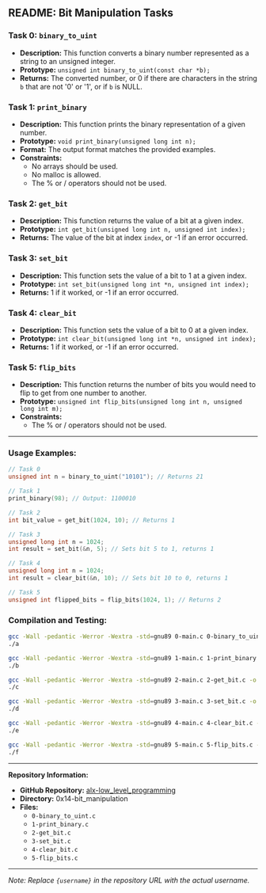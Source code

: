 ## README: Bit Manipulation Tasks

### Task 0: `binary_to_uint`

- **Description:** This function converts a binary number represented as a string to an unsigned integer.
- **Prototype:** `unsigned int binary_to_uint(const char *b);`
- **Returns:** The converted number, or 0 if there are characters in the string `b` that are not '0' or '1', or if `b` is NULL.

### Task 1: `print_binary`

- **Description:** This function prints the binary representation of a given number.
- **Prototype:** `void print_binary(unsigned long int n);`
- **Format:** The output format matches the provided examples.
- **Constraints:** 
  - No arrays should be used.
  - No malloc is allowed.
  - The % or / operators should not be used.

### Task 2: `get_bit`

- **Description:** This function returns the value of a bit at a given index.
- **Prototype:** `int get_bit(unsigned long int n, unsigned int index);`
- **Returns:** The value of the bit at index `index`, or -1 if an error occurred.

### Task 3: `set_bit`

- **Description:** This function sets the value of a bit to 1 at a given index.
- **Prototype:** `int set_bit(unsigned long int *n, unsigned int index);`
- **Returns:** 1 if it worked, or -1 if an error occurred.

### Task 4: `clear_bit`

- **Description:** This function sets the value of a bit to 0 at a given index.
- **Prototype:** `int clear_bit(unsigned long int *n, unsigned int index);`
- **Returns:** 1 if it worked, or -1 if an error occurred.

### Task 5: `flip_bits`

- **Description:** This function returns the number of bits you would need to flip to get from one number to another.
- **Prototype:** `unsigned int flip_bits(unsigned long int n, unsigned long int m);`
- **Constraints:** 
  - The % or / operators should not be used.

---

### Usage Examples:

```c
// Task 0
unsigned int n = binary_to_uint("10101"); // Returns 21

// Task 1
print_binary(98); // Output: 1100010

// Task 2
int bit_value = get_bit(1024, 10); // Returns 1

// Task 3
unsigned long int n = 1024;
int result = set_bit(&n, 5); // Sets bit 5 to 1, returns 1

// Task 4
unsigned long int n = 1024;
int result = clear_bit(&n, 10); // Sets bit 10 to 0, returns 1

// Task 5
unsigned int flipped_bits = flip_bits(1024, 1); // Returns 2
```

### Compilation and Testing:

```bash
gcc -Wall -pedantic -Werror -Wextra -std=gnu89 0-main.c 0-binary_to_uint.c -o a
./a

gcc -Wall -pedantic -Werror -Wextra -std=gnu89 1-main.c 1-print_binary.c _putchar.c -o b
./b

gcc -Wall -pedantic -Werror -Wextra -std=gnu89 2-main.c 2-get_bit.c -o c
./c

gcc -Wall -pedantic -Werror -Wextra -std=gnu89 3-main.c 3-set_bit.c -o d
./d

gcc -Wall -pedantic -Werror -Wextra -std=gnu89 4-main.c 4-clear_bit.c -o e
./e

gcc -Wall -pedantic -Werror -Wextra -std=gnu89 5-main.c 5-flip_bits.c -o f
./f
```

---

**Repository Information:**
- **GitHub Repository:** [alx-low_level_programming](https://github.com/{username}/alx-low_level_programming)
- **Directory:** 0x14-bit_manipulation
- **Files:** 
  - `0-binary_to_uint.c`
  - `1-print_binary.c`
  - `2-get_bit.c`
  - `3-set_bit.c`
  - `4-clear_bit.c`
  - `5-flip_bits.c`

---

*Note: Replace `{username}` in the repository URL with the actual username.*
